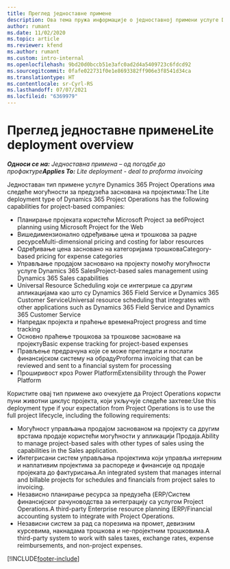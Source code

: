 ```yaml
---
title: Преглед једноставне примене
description: Ова тема пружа информације о једноставној примени услуге Dynamics 365 Project Operations.
author: rumant
ms.date: 11/02/2020
ms.topic: article
ms.reviewer: kfend
ms.author: rumant
ms.custom: intro-internal
ms.openlocfilehash: 9bd20d0bccb51e3afc0ad2d4a5409723c6fdcd92
ms.sourcegitcommit: 0fafe022731f0e1e8693382ff906e3f8541d34ca
ms.translationtype: HT
ms.contentlocale: sr-Cyrl-RS
ms.lasthandoff: 07/07/2021
ms.locfileid: "6369979"
---
```

# <a name="lite-deployment-overview"></a><span data-ttu-id="a5fec-103">Преглед једноставне примене</span><span class="sxs-lookup"><span data-stu-id="a5fec-103">Lite deployment overview</span></span>

<span data-ttu-id="a5fec-104">_**Односи се на:** Једноставна примена – од погодбе до профактуре_</span><span class="sxs-lookup"><span data-stu-id="a5fec-104">_**Applies To:** Lite deployment - deal to proforma invoicing_</span></span>

<span data-ttu-id="a5fec-105">Једноставан тип примене услуге Dynamics 365 Project Operations има следеће могућности за предузећа заснована на пројектима:</span><span class="sxs-lookup"><span data-stu-id="a5fec-105">The Lite deployment type of Dynamics 365 Project Operations has the following capabilities for project-based companies:</span></span>

- <span data-ttu-id="a5fec-106">Планирање пројеката користећи Microsoft Project за веб</span><span class="sxs-lookup"><span data-stu-id="a5fec-106">Project planning using Microsoft Project for the Web</span></span>
- <span data-ttu-id="a5fec-107">Вишедимензионално одређивање цена и трошкова за радне ресурсе</span><span class="sxs-lookup"><span data-stu-id="a5fec-107">Multi-dimensional pricing and costing for labor resources</span></span>
- <span data-ttu-id="a5fec-108">Одређивање цена засновано на категоријама трошкова</span><span class="sxs-lookup"><span data-stu-id="a5fec-108">Category-based pricing for expense categories</span></span>
- <span data-ttu-id="a5fec-109">Управљање продајом засновано на пројекту помоћу могућности услуге Dynamics 365 Sales</span><span class="sxs-lookup"><span data-stu-id="a5fec-109">Project-based sales management using Dynamics 365 Sales capabilities</span></span>
- <span data-ttu-id="a5fec-110">Universal Resource Scheduling који се интегрише са другим апликацијама као што су Dynamics 365 Field Service и Dynamics 365 Customer Service</span><span class="sxs-lookup"><span data-stu-id="a5fec-110">Universal resource scheduling that integrates with other applications such as Dynamics 365 Field Service and Dynamics 365 Customer Service</span></span>
- <span data-ttu-id="a5fec-111">Напредак пројекта и праћење времена</span><span class="sxs-lookup"><span data-stu-id="a5fec-111">Project progress and time tracking</span></span>
- <span data-ttu-id="a5fec-112">Основно праћење трошкова за трошкове засноване на пројекту</span><span class="sxs-lookup"><span data-stu-id="a5fec-112">Basic expense tracking for project-based expenses</span></span>
- <span data-ttu-id="a5fec-113">Прављење предрачуна које се може прегледати и послати финансијском систему на обраду</span><span class="sxs-lookup"><span data-stu-id="a5fec-113">Proforma invoicing that can be reviewed and sent to a financial system for processing</span></span>
- <span data-ttu-id="a5fec-114">Проширивост кроз Power Platform</span><span class="sxs-lookup"><span data-stu-id="a5fec-114">Extensibility through the Power Platform</span></span>

<span data-ttu-id="a5fec-115">Користите овај тип примене ако очекујете да Project Operations користи пуни животни циклус пројекта, који укључује следеће захтеве:</span><span class="sxs-lookup"><span data-stu-id="a5fec-115">Use this deployment type if your expectation from Project Operations is to use the full project lifecycle, including the following requirements:</span></span>

- <span data-ttu-id="a5fec-116">Могућност управљања продајом заснованом на пројекту са другим врстама продаје користећи могућности у апликацији Продаја.</span><span class="sxs-lookup"><span data-stu-id="a5fec-116">Ability to manage project-based sales with other types of sales using the capabilities in the Sales application.</span></span>
- <span data-ttu-id="a5fec-117">Интегрисани систем управљања пројектима који управља интерним и наплативим пројектима за распореде и финансије од продаје пројеката до фактурисања.</span><span class="sxs-lookup"><span data-stu-id="a5fec-117">An integrated system that manages internal and billable projects for schedules and financials from project sales to invoicing.</span></span>
- <span data-ttu-id="a5fec-118">Независно планирање ресурса за предузећа (ERP/Систем финансијског рачуноводства за интеграцију са услугом Project Operations.</span><span class="sxs-lookup"><span data-stu-id="a5fec-118">A third-party Enterprise resource planning (ERP/Financial accounting system to integrate with Project Operations.</span></span>
- <span data-ttu-id="a5fec-119">Независни систем за рад са порезима на промет, девизним курсевима, накнадама трошкова и не-пројектним трошковима.</span><span class="sxs-lookup"><span data-stu-id="a5fec-119">A third-party system to work with sales taxes, exchange rates, expense reimbursements, and non-project expenses.</span></span>


[!INCLUDE[footer-include](../includes/footer-banner.md)]